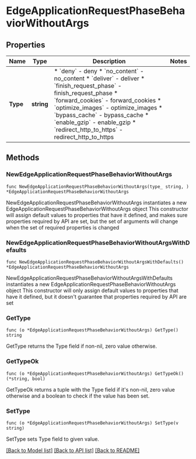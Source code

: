 # EdgeApplicationRequestPhaseBehaviorWithoutArgs

## Properties

Name | Type | Description | Notes
------------ | ------------- | ------------- | -------------
**Type** | **string** | * &#x60;deny&#x60; - deny * &#x60;no_content&#x60; - no_content * &#x60;deliver&#x60; - deliver * &#x60;finish_request_phase&#x60; - finish_request_phase * &#x60;forward_cookies&#x60; - forward_cookies * &#x60;optimize_images&#x60; - optimize_images * &#x60;bypass_cache&#x60; - bypass_cache * &#x60;enable_gzip&#x60; - enable_gzip * &#x60;redirect_http_to_https&#x60; - redirect_http_to_https | 

## Methods

### NewEdgeApplicationRequestPhaseBehaviorWithoutArgs

`func NewEdgeApplicationRequestPhaseBehaviorWithoutArgs(type_ string, ) *EdgeApplicationRequestPhaseBehaviorWithoutArgs`

NewEdgeApplicationRequestPhaseBehaviorWithoutArgs instantiates a new EdgeApplicationRequestPhaseBehaviorWithoutArgs object
This constructor will assign default values to properties that have it defined,
and makes sure properties required by API are set, but the set of arguments
will change when the set of required properties is changed

### NewEdgeApplicationRequestPhaseBehaviorWithoutArgsWithDefaults

`func NewEdgeApplicationRequestPhaseBehaviorWithoutArgsWithDefaults() *EdgeApplicationRequestPhaseBehaviorWithoutArgs`

NewEdgeApplicationRequestPhaseBehaviorWithoutArgsWithDefaults instantiates a new EdgeApplicationRequestPhaseBehaviorWithoutArgs object
This constructor will only assign default values to properties that have it defined,
but it doesn't guarantee that properties required by API are set

### GetType

`func (o *EdgeApplicationRequestPhaseBehaviorWithoutArgs) GetType() string`

GetType returns the Type field if non-nil, zero value otherwise.

### GetTypeOk

`func (o *EdgeApplicationRequestPhaseBehaviorWithoutArgs) GetTypeOk() (*string, bool)`

GetTypeOk returns a tuple with the Type field if it's non-nil, zero value otherwise
and a boolean to check if the value has been set.

### SetType

`func (o *EdgeApplicationRequestPhaseBehaviorWithoutArgs) SetType(v string)`

SetType sets Type field to given value.



[[Back to Model list]](../README.md#documentation-for-models) [[Back to API list]](../README.md#documentation-for-api-endpoints) [[Back to README]](../README.md)


